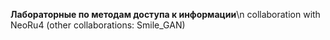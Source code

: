 **Лабораторные по методам доступа к информации**\n
collaboration with NeoRu4
(other collaborations: Smile_GAN)
